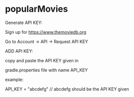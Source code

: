 # popularMovies

Generate API KEY:

Sign up for https://www.themoviedb.org

Go to Account -> API -> Request API KEY

ADD API KEY:

copy and paste the API KEY given in 

gradle.properties file with name API_KEY

example:

API_KEY = "abcdefg"  // abcdefg should be the API KEY given
